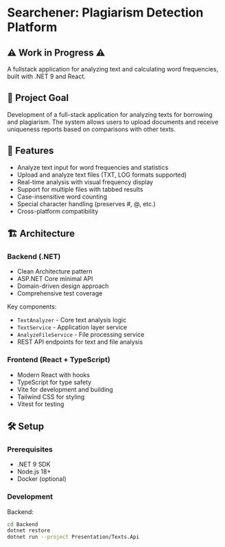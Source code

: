 # Searchener: Plagiarism Detection Platform
## ⚠️ Work in Progress ⚠️

A fullstack application for analyzing text and calculating word frequencies, built with .NET 9 and React.


## 🎯 Project Goal

Development of a full-stack application for analyzing texts for borrowing and plagiarism. The system allows users to upload documents and receive uniqueness reports based on comparisons with other texts.

## 🚀 Features

- Analyze text input for word frequencies and statistics
- Upload and analyze text files (TXT, LOG formats supported)
- Real-time analysis with visual frequency display
- Support for multiple files with tabbed results
- Case-insensitive word counting
- Special character handling (preserves #, @, etc.)
- Cross-platform compatibility

## 🏗 Architecture

### Backend (.NET)
- Clean Architecture pattern
- ASP.NET Core minimal API
- Domain-driven design approach
- Comprehensive test coverage

Key components:
- `TextAnalyzer` - Core text analysis logic
- `TextService` - Application layer service
- `AnalyzeFileService` - File processing service
- REST API endpoints for text and file analysis

### Frontend (React + TypeScript)
- Modern React with hooks
- TypeScript for type safety
- Vite for development and building
- Tailwind CSS for styling
- Vitest for testing

## 🛠 Setup

### Prerequisites
- .NET 9 SDK
- Node.js 18+
- Docker (optional)

### Development

Backend:
```bash
cd Backend
dotnet restore
dotnet run --project Presentation/Texts.Api
